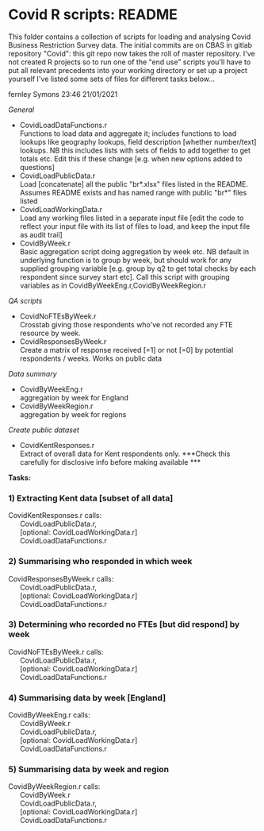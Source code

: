 ﻿Covid R scripts: README
======
This folder contains a collection of scripts for loading and analysing Covid Business Restriction Survey data.
The initial commits are on CBAS in gitlab repository "Covid": this git repo now takes the roll of master repository. 
I've not created R projects so to run one of the "end use" scripts you'll have to put all relevant precedents into your working directory or set up a project yourself
I've listed some sets of files for different tasks below...

fernley Symons 23:46 21/01/2021

*General*

*    CovidLoadDataFunctions.r<br>Functions to load data and aggregate it; includes functions to load lookups like geography lookups, field description [whether number/text] lookups. 
							NB this includes lists with sets of fields to add together to get totals etc. Edit this if these change [e.g. when new options added to questions]
*    CovidLoadPublicData.r<br>Load [concatenate] all the public "br*.xlsx" files listed in the README. Assumes README exists and has named range with public "br*" files listed
*    CovidLoadWorkingData.r<br>Load any working files listed in a separate input file [edit the code to reflect your input file with its list of files to load, and keep the input file as audit trail]
*    CovidByWeek.r<br>Basic aggregation script doing aggregation by week etc. NB default in underlying function is to group by week, but should work for any supplied grouping variable
							[e.g. group by q2 to get total checks by each respondent since survey start etc]. Call this script with grouping variables as in CovidByWeekEng.r,CovidByWeekRegion.r

*QA scripts*

*    CovidNoFTEsByWeek.r<br>Crosstab giving those respondents who've not recorded any FTE resource by week.
*    CovidResponsesByWeek.r<br>Create a matrix of response received [=1] or not [=0] by potential respondents / weeks. Works on public data

*Data summary*

*    CovidByWeekEng.r<br>aggregation by week for England
*    CovidByWeekRegion.r<br>aggregation by week for regions

*Create public dataset*

*    CovidKentResponses.r<br>Extract of overall data for Kent respondents only. ***Check this carefully for disclosive info before making available ***

**Tasks:**

### 1) Extracting Kent data [subset of all data]

CovidKentResponses.r calls:<br>
&nbsp;&nbsp;&nbsp;&nbsp;&nbsp;&nbsp;CovidLoadPublicData.r,<br>
&nbsp;&nbsp;&nbsp;&nbsp;&nbsp;&nbsp;[optional: CovidLoadWorkingData.r]<br>
&nbsp;&nbsp;&nbsp;&nbsp;&nbsp;&nbsp;CovidLoadDataFunctions.r

### 2) Summarising who responded in which week

CovidResponsesByWeek.r calls:<br>
&nbsp;&nbsp;&nbsp;&nbsp;&nbsp;&nbsp;CovidLoadPublicData.r,<br>
&nbsp;&nbsp;&nbsp;&nbsp;&nbsp;&nbsp;[optional: CovidLoadWorkingData.r]<br>
&nbsp;&nbsp;&nbsp;&nbsp;&nbsp;&nbsp;CovidLoadDataFunctions.r<br>

### 3) Determining who recorded no FTEs [but did respond] by week

CovidNoFTEsByWeek.r calls:<br>
&nbsp;&nbsp;&nbsp;&nbsp;&nbsp;&nbsp;CovidLoadPublicData.r,<br>
&nbsp;&nbsp;&nbsp;&nbsp;&nbsp;&nbsp;[optional: CovidLoadWorkingData.r]<br>
&nbsp;&nbsp;&nbsp;&nbsp;&nbsp;&nbsp;CovidLoadDataFunctions.r<br>

### 4) Summarising data by week [England]

CovidByWeekEng.r calls:<br>
&nbsp;&nbsp;&nbsp;&nbsp;&nbsp;&nbsp;CovidByWeek.r<br>
&nbsp;&nbsp;&nbsp;&nbsp;&nbsp;&nbsp;CovidLoadPublicData.r,<br>
&nbsp;&nbsp;&nbsp;&nbsp;&nbsp;&nbsp;[optional: CovidLoadWorkingData.r]<br>
&nbsp;&nbsp;&nbsp;&nbsp;&nbsp;&nbsp;CovidLoadDataFunctions.r<br>

### 5) Summarising data by week and region

CovidByWeekRegion.r calls:<br>
&nbsp;&nbsp;&nbsp;&nbsp;&nbsp;&nbsp;CovidByWeek.r<br>
&nbsp;&nbsp;&nbsp;&nbsp;&nbsp;&nbsp;CovidLoadPublicData.r,<br>
&nbsp;&nbsp;&nbsp;&nbsp;&nbsp;&nbsp;[optional: CovidLoadWorkingData.r]<br>
&nbsp;&nbsp;&nbsp;&nbsp;&nbsp;&nbsp;CovidLoadDataFunctions.r<br>
